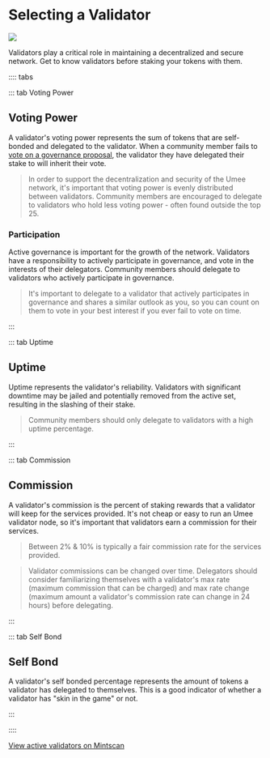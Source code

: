 # Selecting a Validator

![](/bg/selecting-a-validator.png)

Validators play a critical role in maintaining a decentralized and secure network. Get to know validators before staking your tokens with them.

:::: tabs

::: tab Voting Power

## Voting Power

A validator's voting power represents the sum of tokens that are self-bonded and delegated to the validator. When a community member fails to [vote on a governance proposal](/users/governance/voting), the validator they have delegated their stake to will inherit their vote.

> In order to support the decentralization and security of the Umee network, it's important that voting power is evenly distributed between validators. Community members are encouraged to delegate to validators who hold less voting power - often found outside the top 25.

### Participation

Active governance is important for the growth of the network. Validators have a responsibility to actively participate in governance, and vote in the interests of their delegators. Community members should delegate to validators who actively participate in governance.

> It's important to delegate to a validator that actively participates in governance and shares a similar outlook as you, so you can count on them to vote in your best interest if you ever fail to vote on time.

:::

::: tab Uptime

## Uptime

Uptime represents the validator's reliability. Validators with significant downtime may be jailed and potentially removed from the active set, resulting in the slashing of their stake.

> Community members should only delegate to validators with a high uptime percentage.

:::

::: tab Commission

## Commission

A validator's commission is the percent of staking rewards that a validator will keep for the services provided. It's not cheap or easy to run an Umee validator node, so it's important that validators earn a commission for their services.

> Between 2% & 10% is typically a fair commission rate for the services provided.

> Validator commissions can be changed over time. Delegators should consider familiarizing themselves with a validator's max rate (maximum commission that can be charged) and max rate change (maximum amount a validator's commission rate can change in 24 hours) before delegating.

:::

::: tab Self Bond

## Self Bond

A validator's self bonded percentage represents the amount of tokens a validator has delegated to themselves. This is a good indicator of whether a validator has "skin in the game" or not.

:::

::::

[View active validators on Mintscan](https://www.mintscan.io/umee/validators)